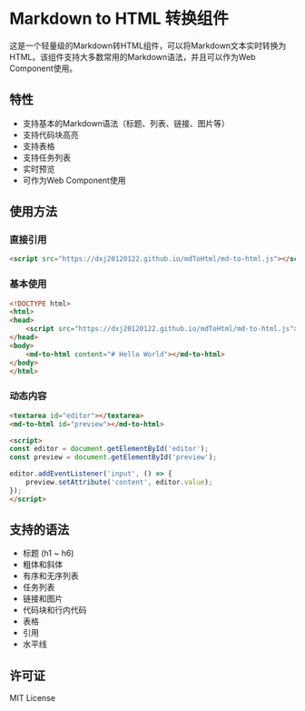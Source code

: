 # Markdown to HTML 转换组件

这是一个轻量级的Markdown转HTML组件，可以将Markdown文本实时转换为HTML。该组件支持大多数常用的Markdown语法，并且可以作为Web Component使用。

## 特性

- 支持基本的Markdown语法（标题、列表、链接、图片等）
- 支持代码块高亮
- 支持表格
- 支持任务列表
- 实时预览
- 可作为Web Component使用

## 使用方法

### 直接引用

```html
<script src="https://dxj20120122.github.io/mdToHtml/md-to-html.js"></script>
```

### 基本使用

```html
<!DOCTYPE html>
<html>
<head>
    <script src="https://dxj20120122.github.io/mdToHtml/md-to-html.js"></script>
</head>
<body>
    <md-to-html content="# Hello World"></md-to-html>
</body>
</html>
```

### 动态内容

```html
<textarea id="editor"></textarea>
<md-to-html id="preview"></md-to-html>

<script>
const editor = document.getElementById('editor');
const preview = document.getElementById('preview');

editor.addEventListener('input', () => {
    preview.setAttribute('content', editor.value);
});
</script>
```

## 支持的语法

- 标题 (h1 ~ h6)
- 粗体和斜体
- 有序和无序列表
- 任务列表
- 链接和图片
- 代码块和行内代码
- 表格
- 引用
- 水平线

## 许可证

MIT License